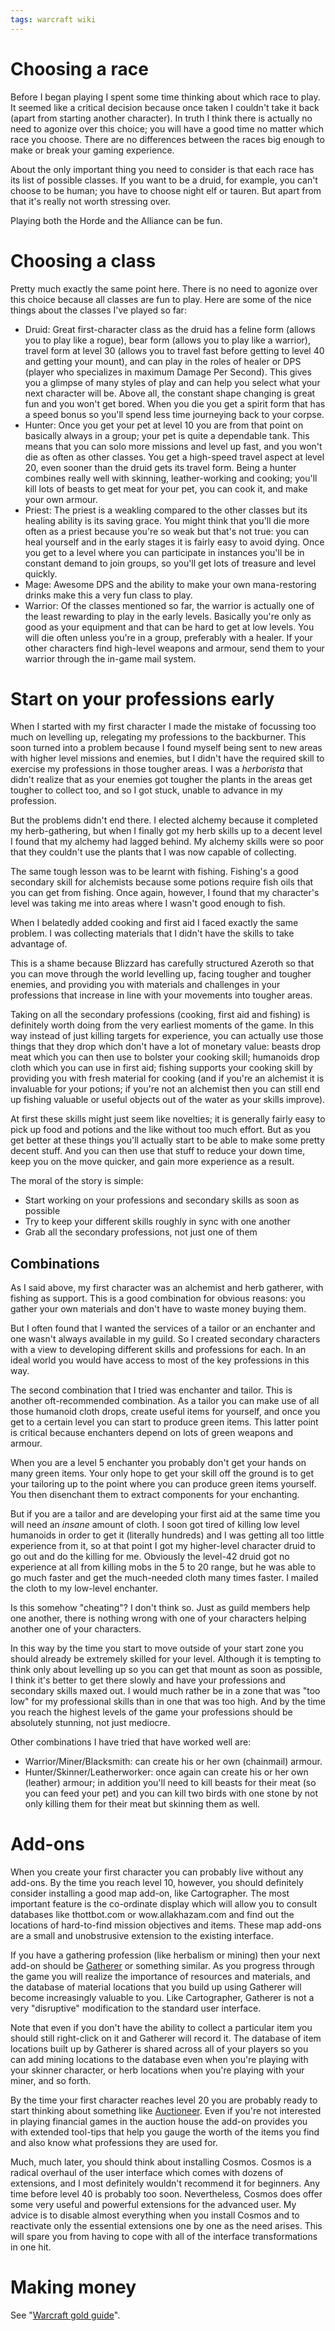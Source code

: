 ```yaml
---
tags: warcraft wiki
---
```


# Choosing a race

Before I began playing I spent some time thinking about which race to play. It seemed like a critical decision because once taken I couldn't take it back (apart from starting another character). In truth I think there is actually no need to agonize over this choice; you will have a good time no matter which race you choose. There are no differences between the races big enough to make or break your gaming experience.

About the only important thing you need to consider is that each race has its list of possible classes. If you want to be a druid, for example, you can't choose to be human; you have to choose night elf or tauren. But apart from that it's really not worth stressing over.

Playing both the Horde and the Alliance can be fun.

# Choosing a class

Pretty much exactly the same point here. There is no need to agonize over this choice because all classes are fun to play. Here are some of the nice things about the classes I've played so far:

-   Druid: Great first-character class as the druid has a feline form (allows you to play like a rogue), bear form (allows you to play like a warrior), travel form at level 30 (allows you to travel fast before getting to level 40 and getting your mount), and can play in the roles of healer or DPS (player who specializes in maximum Damage Per Second). This gives you a glimpse of many styles of play and can help you select what your next character will be. Above all, the constant shape changing is great fun and you won't get bored. When you die you get a spirit form that has a speed bonus so you'll spend less time journeying back to your corpse.
-   Hunter: Once you get your pet at level 10 you are from that point on basically always in a group; your pet is quite a dependable tank. This means that you can solo more missions and level up fast, and you won't die as often as other classes. You get a high-speed travel aspect at level 20, even sooner than the druid gets its travel form. Being a hunter combines really well with skinning, leather-working and cooking; you'll kill lots of beasts to get meat for your pet, you can cook it, and make your own armour.
-   Priest: The priest is a weakling compared to the other classes but its healing ability is its saving grace. You might think that you'll die more often as a priest because you're so weak but that's not true: you can heal yourself and in the early stages it is fairly easy to avoid dying. Once you get to a level where you can participate in instances you'll be in constant demand to join groups, so you'll get lots of treasure and level quickly.
-   Mage: Awesome DPS and the ability to make your own mana-restoring drinks make this a very fun class to play.
-   Warrior: Of the classes mentioned so far, the warrior is actually one of the least rewarding to play in the early levels. Basically you're only as good as your equipment and that can be hard to get at low levels. You will die often unless you're in a group, preferably with a healer. If your other characters find high-level weapons and armour, send them to your warrior through the in-game mail system.

# Start on your professions early

When I started with my first character I made the mistake of focussing too much on levelling up, relegating my professions to the backburner. This soon turned into a problem because I found myself being sent to new areas with higher level missions and enemies, but I didn't have the required skill to exercise my professions in those tougher areas. I was a _herborista_ that didn't realize that as your enemies got tougher the plants in the areas get tougher to collect too, and so I got stuck, unable to advance in my profession.

But the problems didn't end there. I elected alchemy because it completed my herb-gathering, but when I finally got my herb skills up to a decent level I found that my alchemy had lagged behind. My alchemy skills were so poor that they couldn't use the plants that I was now capable of collecting.

The same tough lesson was to be learnt with fishing. Fishing's a good secondary skill for alchemists because some potions require fish oils that you can get from fishing. Once again, however, I found that my character's level was taking me into areas where I wasn't good enough to fish.

When I belatedly added cooking and first aid I faced exactly the same problem. I was collecting materials that I didn't have the skills to take advantage of.

This is a shame because Blizzard has carefully structured Azeroth so that you can move through the world levelling up, facing tougher and tougher enemies, and providing you with materials and challenges in your professions that increase in line with your movements into tougher areas.

Taking on all the secondary professions (cooking, first aid and fishing) is definitely worth doing from the very earliest moments of the game. In this way instead of just killing targets for experience, you can actually use those things that they drop which don't have a lot of monetary value: beasts drop meat which you can then use to bolster your cooking skill; humanoids drop cloth which you can use in first aid; fishing supports your cooking skill by providing you with fresh material for cooking (and if you're an alchemist it is invaluable for your potions; if you're not an alchemist then you can still end up fishing valuable or useful objects out of the water as your skills improve).

At first these skills might just seem like novelties; it is generally fairly easy to pick up food and potions and the like without too much effort. But as you get better at these things you'll actually start to be able to make some pretty decent stuff. And you can then use that stuff to reduce your down time, keep you on the move quicker, and gain more experience as a result.

The moral of the story is simple:

-   Start working on your professions and secondary skills as soon as possible
-   Try to keep your different skills roughly in sync with one another
-   Grab all the secondary professions, not just one of them

## Combinations

As I said above, my first character was an alchemist and herb gatherer, with fishing as support. This is a good combination for obvious reasons: you gather your own materials and don't have to waste money buying them.

But I often found that I wanted the services of a tailor or an enchanter and one wasn't always available in my guild. So I created secondary characters with a view to developing different skills and professions for each. In an ideal world you would have access to most of the key professions in this way.

The second combination that I tried was enchanter and tailor. This is another oft-recommended combination. As a tailor you can make use of all those humanoid cloth drops, create useful items for yourself, and once you get to a certain level you can start to produce green items. This latter point is critical because enchanters depend on lots of green weapons and armour.

When you are a level 5 enchanter you probably don't get your hands on many green items. Your only hope to get your skill off the ground is to get your tailoring up to the point where you can produce green items yourself. You then disenchant them to extract components for your enchanting.

But if you are a tailor and are developing your first aid at the same time you will need an _insane_ amount of cloth. I soon got tired of killing low level humanoids in order to get it (literally hundreds) and I was getting all too little experience from it, so at that point I got my higher-level character druid to go out and do the killing for me. Obviously the level-42 druid got no experience at all from killing mobs in the 5 to 20 range, but he was able to go much faster and get the much-needed cloth many times faster. I mailed the cloth to my low-level enchanter.

Is this somehow "cheating"? I don't think so. Just as guild members help one another, there is nothing wrong with one of your characters helping another one of your characters.

In this way by the time you start to move outside of your start zone you should already be extremely skilled for your level. Although it is tempting to think only about levelling up so you can get that mount as soon as possible, I think it's better to get there slowly and have your professions and secondary skills maxed out. I would much rather be in a zone that was "too low" for my professional skills than in one that was too high. And by the time you reach the highest levels of the game your professions should be absolutely stunning, not just mediocre.

Other combinations I have tried that have worked well are:

-   Warrior/Miner/Blacksmith: can create his or her own (chainmail) armour.
-   Hunter/Skinner/Leatherworker: once again can create his or her own (leather) armour; in addition you'll need to kill beasts for their meat (so you can feed your pet) and you can kill two birds with one stone by not only killing them for their meat but skinning them as well.

# Add-ons

When you create your first character you can probably live without any add-ons. By the time you reach level 10, however, you should definitely consider installing a good map add-on, like Cartographer. The most important feature is the co-ordinate display which will allow you to consult databases like thottbot.com or wow.allakhazam.com and find out the locations of hard-to-find mission objectives and items. These map add-ons are a small and unobstrusive extension to the existing interface.

If you have a gathering profession (like herbalism or mining) then your next add-on should be [Gatherer](/wiki/Gatherer) or something similar. As you progress through the game you will realize the importance of resources and materials, and the database of material locations that you build up using Gatherer will become increasingly valuable to you. Like Cartographer, Gatherer is not a very "disruptive" modification to the standard user interface.

Note that even if you don't have the ability to collect a particular item you should still right-click on it and Gatherer will record it. The database of item locations built up by Gatherer is shared across all of your players so you can add mining locations to the database even when you're playing with your skinner character, or herb locations when you're playing with your miner, and so forth.

By the time your first character reaches level 20 you are probably ready to start thinking about something like [Auctioneer](/wiki/Auctioneer). Even if you're not interested in playing financial games in the auction house the add-on provides you with extended tool-tips that help you gauge the worth of the items you find and also know what professions they are used for.

Much, much later, you should think about installing Cosmos. Cosmos is a radical overhaul of the user interface which comes with dozens of extensions, and I most definitely wouldn't recommend it for beginners. Any time before level 40 is probably too soon. Nevertheless, Cosmos does offer some very useful and powerful extensions for the advanced user. My advice is to disable almost everything when you install Cosmos and to reactivate only the essential extensions one by one as the need arises. This will spare you from having to cope with all of the interface transformations in one hit.

# Making money

See "[Warcraft gold guide](/wiki/Warcraft_gold_guide)".
